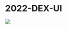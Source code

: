 # 2022-DEX-UI

<img src="https://user-images.githubusercontent.com/72171903/158677767-8a16245d-e4fd-4997-9401-7522408d5b96.png">
